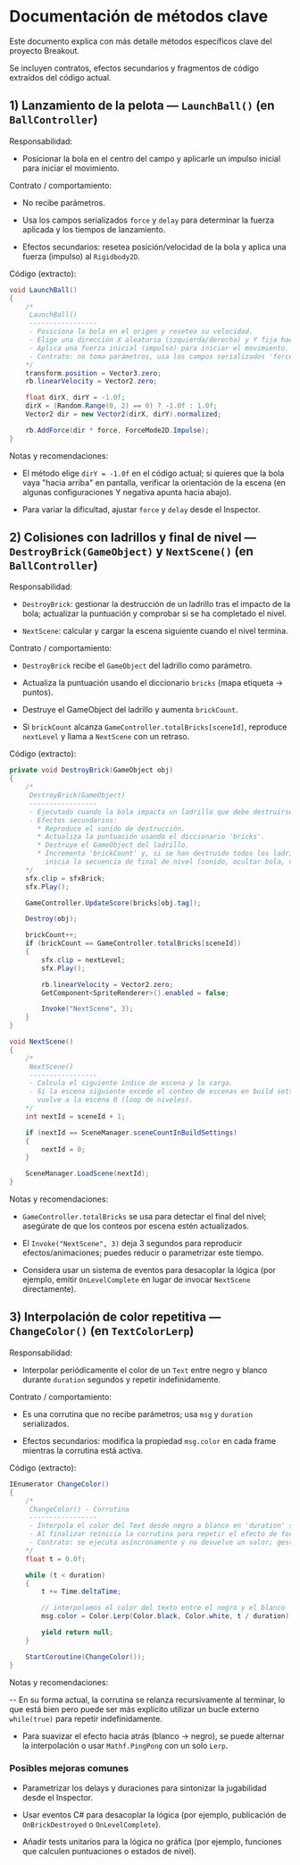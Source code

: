 # Documentación de métodos clave

Este documento explica con más detalle métodos específicos clave del proyecto Breakout.

Se incluyen contratos, efectos secundarios y fragmentos de código extraídos del código actual.

## 1) Lanzamiento de la pelota — `LaunchBall()` (en `BallController`)

Responsabilidad:

- Posicionar la bola en el centro del campo y aplicarle un impulso inicial para iniciar el movimiento.

Contrato / comportamiento:

- No recibe parámetros.

- Usa los campos serializados `force` y `delay` para determinar la fuerza aplicada y los tiempos de lanzamiento.

- Efectos secundarios: resetea posición/velocidad de la bola y aplica una fuerza (impulso) al `Rigidbody2D`.

Código (extracto):

```csharp
void LaunchBall()
{
    /*
     LaunchBall()
     -----------------
     - Posiciona la bola en el origen y resetea su velocidad.
     - Elige una dirección X aleatoria (izquierda/derecha) y Y fija hacia arriba.
     - Aplica una fuerza inicial (impulso) para iniciar el movimiento.
     - Contrato: no toma parámetros, usa los campos serializados 'force' y 'delay'.
    */
    transform.position = Vector3.zero;
    rb.linearVelocity = Vector2.zero;

    float dirX, dirY = -1.0f;
    dirX = (Random.Range(0, 2) == 0) ? -1.0f : 1.0f;
    Vector2 dir = new Vector2(dirX, dirY).normalized;

    rb.AddForce(dir * force, ForceMode2D.Impulse);
}
```

Notas y recomendaciones:

- El método elige `dirY = -1.0f` en el código actual; si quieres que la bola vaya "hacia arriba" en pantalla, verificar la orientación de la escena (en algunas configuraciones Y negativa apunta hacia abajo).

- Para variar la dificultad, ajustar `force` y `delay` desde el Inspector.


## 2) Colisiones con ladrillos y final de nivel — `DestroyBrick(GameObject)` y `NextScene()` (en `BallController`)

Responsabilidad:

- `DestroyBrick`: gestionar la destrucción de un ladrillo tras el impacto de la bola; actualizar la puntuación y comprobar si se ha completado el nivel.

- `NextScene`: calcular y cargar la escena siguiente cuando el nivel termina.

Contrato / comportamiento:

- `DestroyBrick` recibe el `GameObject` del ladrillo como parámetro.

- Actualiza la puntuación usando el diccionario `bricks` (mapa etiqueta -> puntos).

- Destruye el GameObject del ladrillo y aumenta `brickCount`.

- Si `brickCount` alcanza `GameController.totalBricks[sceneId]`, reproduce `nextLevel` y llama a `NextScene` con un retraso.

Código (extracto):

```csharp
private void DestroyBrick(GameObject obj)
{
    /*
     DestroyBrick(GameObject)
     -----------------
     - Ejecutado cuando la bola impacta un ladrillo que debe destruirse.
     - Efectos secundarios:
       * Reproduce el sonido de destrucción.
       * Actualiza la puntuación usando el diccionario 'bricks'.
       * Destruye el GameObject del ladrillo.
       * Incrementa 'brickCount' y, si se han destruido todos los ladrillos del nivel,
         inicia la secuencia de final de nivel (sonido, ocultar bola, cargar siguiente escena).
    */
    sfx.clip = sfxBrick;
    sfx.Play();

    GameController.UpdateScore(bricks[obj.tag]);

    Destroy(obj);

    brickCount++;
    if (brickCount == GameController.totalBricks[sceneId])
    {
        sfx.clip = nextLevel;
        sfx.Play();

        rb.linearVelocity = Vector2.zero;
        GetComponent<SpriteRenderer>().enabled = false;

        Invoke("NextScene", 3);
    }
}

void NextScene()
{
    /*
     NextScene()
     -----------------
     - Calcula el siguiente índice de escena y lo carga.
     - Si la escena siguiente excede el conteo de escenas en build settings,
       vuelve a la escena 0 (loop de niveles).
    */
    int nextId = sceneId + 1;

    if (nextId == SceneManager.sceneCountInBuildSettings)
    {
        nextId = 0;
    }

    SceneManager.LoadScene(nextId);
}
```

Notas y recomendaciones:

- `GameController.totalBricks` se usa para detectar el final del nivel; asegúrate de que los conteos por escena estén actualizados.

- El `Invoke("NextScene", 3)` deja 3 segundos para reproducir efectos/animaciones; puedes reducir o parametrizar este tiempo.

- Considera usar un sistema de eventos para desacoplar la lógica (por ejemplo, emitir `OnLevelComplete` en lugar de invocar `NextScene` directamente).


## 3) Interpolación de color repetitiva — `ChangeColor()` (en `TextColorLerp`)

Responsabilidad:

- Interpolar periódicamente el color de un `Text` entre negro y blanco durante `duration` segundos y repetir indefinidamente.

Contrato / comportamiento:

- Es una corrutina que no recibe parámetros; usa `msg` y `duration` serializados.

- Efectos secundarios: modifica la propiedad `msg.color` en cada frame mientras la corrutina está activa.

Código (extracto):

```csharp
IEnumerator ChangeColor()
{
    /*
     ChangeColor() - Corrutina
     -----------------
     - Interpola el color del Text desde negro a blanco en 'duration' segundos.
     - Al finalizar reinicia la corrutina para repetir el efecto de forma indefinida.
     - Contrato: se ejecuta asíncronamente y no devuelve un valor; gestiona el ciclo de color.
    */
    float t = 0.0f;

    while (t < duration)
    {
        t += Time.deltaTime;

        // interpolamos el color del texto entre el negro y el blanco
        msg.color = Color.Lerp(Color.black, Color.white, t / duration);

        yield return null;
    }

    StartCoroutine(ChangeColor());
}
```

Notas y recomendaciones:

-- En su forma actual, la corrutina se relanza recursivamente al terminar, lo que está bien pero puede ser más explícito utilizar un bucle externo `while(true)` para repetir indefinidamente.

- Para suavizar el efecto hacia atrás (blanco -> negro), se puede alternar la interpolación o usar `Mathf.PingPong` con un solo `Lerp`.

### Posibles mejoras comunes

- Parametrizar los delays y duraciones para sintonizar la jugabilidad desde el Inspector.

- Usar eventos C# para desacoplar la lógica (por ejemplo, publicación de `OnBrickDestroyed` o `OnLevelComplete`).

- Añadir tests unitarios para la lógica no gráfica (por ejemplo, funciones que calculen puntuaciones o estados de nivel).
